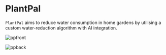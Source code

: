 # PlantPal

`PlantPal` aims to reduce water consumption in home gardens by utilising a custom water-reduction algorithm with AI integration.

![ppfront](https://github.com/enriquesugu/PlantPal/assets/93821760/60cc16f9-c7e5-4f57-be58-16943b5af4b9)

![ppback](https://github.com/enriquesugu/PlantPal/assets/93821760/7376a1fd-cde8-49d1-b1ea-eb321966bb12)

